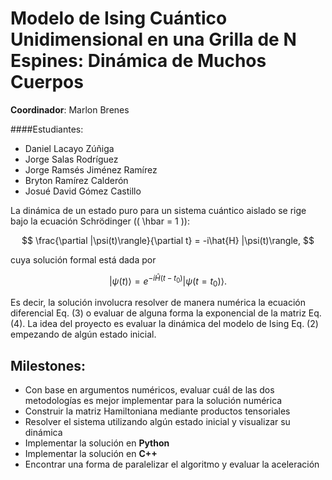 # Modelo de Ising Cuántico Unidimensional en una Grilla de N Espines: Dinámica de Muchos Cuerpos

**Coordinador**: Marlon Brenes

####Estudiantes: 
 - Daniel Lacayo Zúñiga
 - Jorge Salas Rodríguez
 - Jorge Ramsés Jiménez Ramírez
 - Bryton Ramírez Calderón
 - Josué David Gómez Castillo

La dinámica de un estado puro para un sistema cuántico aislado se rige bajo la ecuación Schrödinger (\( \hbar = 1 \)):

$$
\frac{\partial |\psi(t)\rangle}{\partial t} = -i\hat{H} |\psi(t)\rangle,
$$

cuya solución formal está dada por

$$
|\psi(t)\rangle = e^{-i\hat{H}(t-t_0)} |\psi(t = t_0)\rangle.
$$

Es decir, la solución involucra resolver de manera numérica la ecuación diferencial Eq. (3) o evaluar de alguna forma la exponencial de la matriz Eq. (4). La idea del proyecto es evaluar la dinámica del modelo de Ising Eq. (2) empezando de algún estado inicial.

## Milestones:

- Con base en argumentos numéricos, evaluar cuál de las dos metodologías es mejor implementar para la solución numérica
- Construir la matriz Hamiltoniana mediante productos tensoriales
- Resolver el sistema utilizando algún estado inicial y visualizar su dinámica
- Implementar la solución en **Python**
- Implementar la solución en **C++**
- Encontrar una forma de paralelizar el algoritmo y evaluar la aceleración


